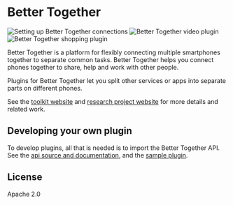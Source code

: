 # Better Together
![Setting up Better Together connections](https://lh3.googleusercontent.com/SXNCa20gV-vtXCQxKjE5f3xeyZD91O4XeRKcWxXXeMd1Fz9eEPbgAXoleKrTRTrJZaTc=s511 "Setting up Better Together connections") ![Better Together video plugin](https://lh3.googleusercontent.com/5KMgNkDFQxVwAHQeJMRF_v6zMRiTdVyKbsxRTZsyL6nKEZZkmIQc2lNvFRT60y51wr0=s511 "Better Together video plugin") ![Better Together shopping plugin](https://lh3.googleusercontent.com/o_70DJJvN3xUBl4kDkNJchyUA78X37zvFmhok2c14kcqdUI6cM3jwMAFe1b9cqRSpQ=s511 "Better Together shopping plugin")

Better Together is a platform for flexibly connecting multiple smartphones together to separate common tasks. Better Together helps you connect phones together to share, help and work with other people.

Plugins for Better Together let you split other services or apps into separate parts on different phones.

See the [toolkit website](https://www.bettertogethertoolkit.org/) and [research project website](http://www.reshapingthefuture.org/) for more details and related work.

## Developing your own plugin
To develop plugins, all that is needed is to import the Better Together API. See the [api source and documentation](https://github.com/reshaping-the-future/better-together-api), and the [sample plugin](https://github.com/reshaping-the-future/better-together-chat-sample).

## License
Apache 2.0
